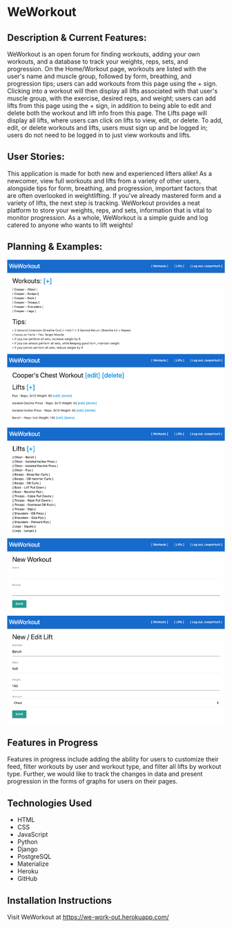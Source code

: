 <h1>WeWorkout</h1>

## Description & Current Features:

WeWorkout is an open forum for finding workouts, adding your own workouts, and a database to track your weights, reps, sets, and progression. On the Home/Workout page, workouts are listed with the user's name and muscle group, followed by form, breathing, and progression tips; users can add workouts from this page using the + sign. Clicking into a workout will then display all lifts associated with that user's muscle group, with the exercise, desired reps, and weight; users can add lifts from this page using the + sign, in addition to being able to edit and delete both the workout and lift info from this page. The Lifts page will display all lifts, where users can click on lifts to view, edit, or delete. To add, edit, or delete workouts and lifts, users must sign up and be logged in; users do not need to be logged in to just view workouts and lifts.

## User Stories:

This application is made for both new and experienced lifters alike! As a newcomer, view full workouts and lifts from a variety of other users, alongside tips for form, breathing, and progression, important factors that are often overlooked in weightlifting. If you've already mastered form and a variety of lifts, the next step is tracking. WeWorkout provides a neat platform to store your weights, reps, and sets, information that is vital to monitor progression. As a whole, WeWorkout is a simple guide and log catered to anyone who wants to lift weights!

## Planning & Examples:

![Project Example 1](images/ProjectExample1.png)
![Project Example 2](images/ProjectExample2.png)
![Project Example 3](images/ProjectExample3.png)
![Project Example 4](images/ProjectExample4.png)
![Project Example 5](images/ProjectExample5.png)

## Features in Progress

Features in progress include adding the ability for users to customize their feed, filter workouts by user and workout type, and filter all lifts by workout type. Further, we would like to track the changes in data and present progression in the forms of graphs for users on their pages.

## Technologies Used

- HTML
- CSS
- JavaScript
- Python
- Django
- PostgreSQL
- Materialize
- Heroku
- GitHub

## Installation Instructions

Visit WeWorkout at https://we-work-out.herokuapp.com/
